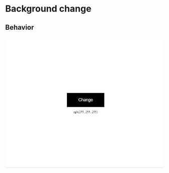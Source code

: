 # Background change

## Behavior


 
![behavior](https://github.com/MarinaAlmeida20/Background-change/blob/main/assets/backgroundChange.gif?raw=true)